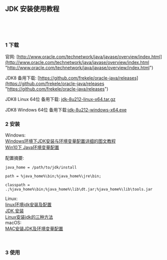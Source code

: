 ## JDK 安装使用教程  

​    

​    

### 1 下载  

官网: [http://www.oracle.com/technetwork/java/javase/overview/index.html](http://www.oracle.com/technetwork/java/javase/overview/index.html "http://www.oracle.com/technetwork/java/javase/overview/index.html")  

JDK8 备用下载: [https://github.com/frekele/oracle-java/releases](https://github.com/frekele/oracle-java/releases "https://github.com/frekele/oracle-java/releases")  

JDK8 Linux 64位 备用下载: [jdk-8u212-linux-x64.tar.gz](https://mega.nz/file/rbYHFYYB#eDhYhd7nfxf3UClqUw5Ra6BMDm-sjkDfmSYJnchwLcg "https://mega.nz/file/rbYHFYYB#eDhYhd7nfxf3UClqUw5Ra6BMDm-sjkDfmSYJnchwLcg")  

JDK8 Windows 64位 备用下载:[jdk-8u212-windows-x64.exe](https://mega.nz/file/KfAzQAJT#ndshRG0bdSmCtiCutlMA2UhyE5g_78f6KxllL2-78VM "https://mega.nz/file/KfAzQAJT#ndshRG0bdSmCtiCutlMA2UhyE5g_78f6KxllL2-78VM")  

### 2 安装  

Windows:  
[Windows环境下JDK安装与环境变量配置详细的图文教程](http://www.cnblogs.com/liuhongfeng/p/4177568.html "http://www.cnblogs.com/liuhongfeng/p/4177568.html")  
[Win10下 Java环境变量配置](https://www.cnblogs.com/cnwutianhao/p/5487758.html "https://www.cnblogs.com/cnwutianhao/p/5487758.html")    

配置摘要:  

```
java_home = /path/to/jdk/install

path = %java_home%\bin;%java_home%\jre\bin;

classpath = .;%java_home%\bin;%java_home%\lib\dt.jar;%java_home%\lib\tools.jar
```

Linux:  
[linux环境jdk安装及配置](https://blog.csdn.net/licongcong_0224/article/details/12756959 "https://blog.csdn.net/licongcong_0224/article/details/12756959")  
[JDK 安装](http://wiki.jikexueyuan.com/project/linux-in-eye-of-java/JDK-Install.html "http://wiki.jikexueyuan.com/project/linux-in-eye-of-java/JDK-Install.html")  
[Linux安装jdk的三种方法](http://blog.51cto.com/vvxyz/1642258 "http://blog.51cto.com/vvxyz/1642258")    
macOS:  
[MAC安装JDK及环境变量配置](https://blog.csdn.net/vvv_110/article/details/72897142 "https://blog.csdn.net/vvv_110/article/details/72897142")  

​    

### 3 使用  



